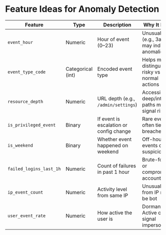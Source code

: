 # Feature Ideas for Anomaly Detection

| Feature            | Type               | Description                                 | Why It Helps                                     |
|--------------------|--------------------|---------------------------------------------|-------------------------------------------------|
| `event_hour`       | Numeric            | Hour of event (0–23)                        | Unusual times (e.g., 3am) may indicate anomalies |
| `event_type_code`  | Categorical (int)  | Encoded event type                          | Helps model distinguish risky vs normal actions  |
| `resource_depth`   | Numeric            | URL depth (e.g., `/admin/settings`)        | Accessing deep/internal paths might signal risk  |
| `is_privileged_event` | Binary           | If event is escalation or config change    | Rare events often tied to breaches                 |
| `is_weekend`       | Binary             | Whether event happened on weekend           | Off-hour events often suspicious                   |
| `failed_logins_last_1h` | Numeric        | Count of failures in past 1 hour            | Brute-force or compromised account                 |
| `ip_event_count`   | Numeric            | Activity level from same IP                  | Unusual spike from IP may be bot                    |
| `user_event_rate`  | Numeric            | How active the user is                       | Dormant → Active could signal impersonation        |
